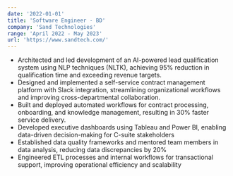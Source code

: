 ```yaml
---
date: '2022-01-01'
title: 'Software Engineer - BD'
company: 'Sand Technologies'
range: 'April 2022 - May 2023'
url: 'https://www.sandtech.com/'
---
```


- Architected and led development of an AI-powered lead qualification system using NLP techniques (NLTK), achieving 95% reduction in qualification time and exceeding revenue targets.
- Designed and implemented a self-service contract management platform with Slack integration, streamlining organizational workflows and improving cross-departmental collaboration.
- Built and deployed automated workflows for contract processing, onboarding, and knowledge management, resulting in 30% faster service delivery.
- Developed executive dashboards using Tableau and Power BI, enabling data-driven decision-making for C-suite stakeholders
- Established data quality frameworks and mentored team members in data analysis, reducing data discrepancies by 20%
- Engineered ETL processes and internal workflows for transactional support, improving operational efficiency and scalability
